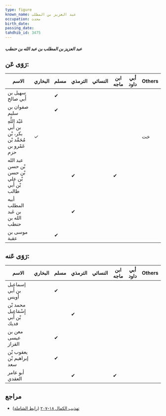 ```yaml
---
type: figure
known_name: عبد العزيز بن المطلب
occupation: محدث
birth_date:
passing_date:
tahdhib_id: 3475
---
```

##### عبد العزيز بن المطلب بن عبد الله بن حنطب

## رَوَى عَن:
| الاسم                                                     | البخاري | مسلم | الترمذي | النسائي | ابن ماجه | أبي داود | Others |
| --------------------------------------------------------- | ------- | ---- | ------- | ------- | -------- | -------- | ------ |
| سهيل بن أَبي صالح                                         |         | ✔    |         |         |          |          |        |
| صفوان بن سليم                                             |         | ✔    |         |         |          |          |        |
| عَبْد اللَّهِ بن أَبي بكر، بْن مُحَمَّد بْن عَمْرو بن حزم | ✓       |      |         |         |          |          | خت     |
| عبد الله بْن حسن بْن حسن بْن علي بْن أَبي طالب            |         |      | ✔       |         | ✔        |          |        |
| أبيه المطلب بن عَبد الله بن حنطب                          |         |      | ✔       |         |          |          |        |
| موسى بن عقبة                                              |         | ✔    |         |         |          |          |        |
## رَوَى عَنه:
| الاسم                              | البخاري | مسلم | الترمذي | النسائي | ابن ماجه | أبي داود | Others |
| ---------------------------------- | ------- | ---- | ------- | ------- | -------- | -------- | ------ |
| إسماعيل بن أَبي أويس               |         | ✔    |         |         |          |          |        |
| محمد بْن إِسْمَاعِيل بْن أَبي فديك |         |      | ✔       |         |          |          |        |
| معن بن عيسى القزاز                 |         | ✔    |         |         |          |          |        |
| يعقوب بْن إبراهيم بْن سعد          |         | ✔    |         |         |          |          |        |
| أبو عامر العقدي                    |         |      | ✔       |         | ✔        |          |        |
## مراجع
- [تهذيب الكمال ١٨-٢٠٧](obsidian://open?vault=Tahdhib-al-Kamal&file=Figures/٣٤٧٥-عبد%20العزيز%20بن%20المطلب%20بن%20عبد%20الله%20بن%20حنطب) ([رابط الشاملة](https://shamela.ws/book/3722/9240))